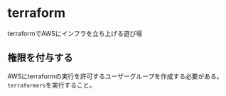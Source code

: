 # terraform

terraformでAWSにインフラを立ち上げる遊び場

## 権限を付与する

AWSにterraformの実行を許可するユーザーグループを作成する必要がある。  
`terraformers`を実行すること。

